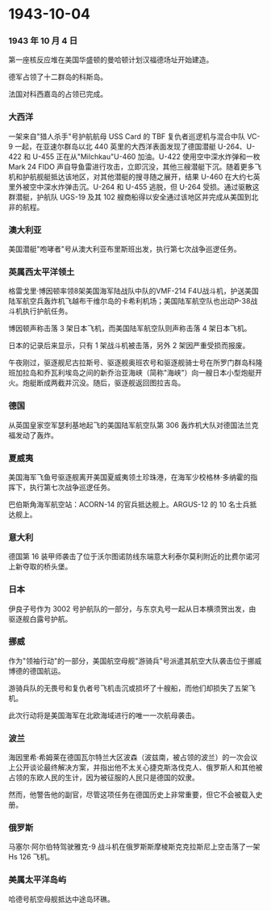 # 1943-10-04

### 1943 年 10 月 4 日

第一座核反应堆在美国华盛顿的曼哈顿计划汉福德场址开始建造。

德军占领了十二群岛的科斯岛。

法国对科西嘉岛的占领已完成。

### 大西洋

一架来自"猎人杀手"号护航航母 USS Card 的 TBF 复仇者巡逻机与混合中队 VC-9
一起，在亚速尔群岛以北 440 英里的大西洋表面发现了德国潜艇 U-264、U-422
和 U-455 正在从"Milchkau"U-460 加油。U-422 使用空中深水炸弹和一枚 Mark
24 FIDO
声自导鱼雷进行攻击，立即沉没，其他三艘潜艇下沉。随着更多飞机和护航舰艇抵达该地区，对其他潜艇的搜寻随之展开，结果
U-460 在大约七英里外被空中深水炸弹击沉。U-264 和 U-455 逃脱，但 U-264
受损。通过驱散这群潜艇，护航队 UGS-19 及其 102
艘商船得以安全通过该地区并完成从美国到北非的航程。

### 澳大利亚

美国潜艇"咆哮者"号从澳大利亚布里斯班出发，执行第七次战争巡逻任务。

### 英属西太平洋领土

格雷戈里·博因顿率领8架美国海军陆战队中队的VMF-214
F4U战斗机，护送美国陆军航空兵轰炸机飞越布干维尔岛的卡希利机场；美国陆军航空队也出动P-38战斗机执行护航任务。

博因顿声称击落 3 架日本飞机，而美国陆军航空队则声称击落 4 架日本飞机。

日本的记录后来显示，只有 1 架战斗机被击落，另外 2 架因严重受损而报废。

午夜刚过，驱逐舰尼古拉斯号、驱逐舰奥班农号和驱逐舰骑士号在所罗门群岛科隆班加拉岛和乔瓦利埃岛之间的新乔治亚海峡（简称"海峡"）向一艘日本小型炮艇开火。炮艇断成两截并沉没。随后，驱逐舰返回图拉吉岛。

### 德国

从英国皇家空军瑟利基地起飞的美国陆军航空队第 306
轰炸机大队对德国法兰克福发动了轰炸。

### 夏威夷

美国海军飞鱼号驱逐舰离开美国夏威夷领土珍珠港，在海军少校格林·多纳霍的指挥下，执行第七次战争巡逻任务。

巴伯斯角海军航空站：ACORN-14 的官兵抵达舰上。ARGUS-12 的 10
名士兵抵达舰上。

### 意大利

德国第 16
装甲师袭击了位于沃尔图诺防线东端意大利泰尔莫利附近的比费尔诺河上新夺取的桥头堡。

### 日本

伊良子号作为 3002
号护航队的一部分，与东京丸号一起从日本横须贺出发，由驱逐舰白露号护航。

### 挪威

作为"领袖行动"的一部分，美国航空母舰"游骑兵"号派遣其航空大队袭击位于挪威博德的德国航运。

游骑兵队的无畏号和复仇者号飞机击沉或损坏了十艘船，而他们却损失了五架飞机。

此次行动将是美国海军在北欧海域进行的唯一一次航母袭击。

### 波兰

海因里希·希姆莱在德国瓦尔特兰大区波森（波兹南，被占领的波兰）的一次会议上公开谈论最终解决方案，并指出他不太关心捷克斯洛伐克人、俄罗斯人和其他被占领的东欧人民的生计，因为被征服的人民只是德国的奴隶。

然而，他警告他的副官，尽管这项任务在德国历史上非常重要，但它不会被载入史册。

### 俄罗斯

马塞尔·阿尔伯特驾驶雅克-9 战斗机在俄罗斯斯摩棱斯克克拉斯尼上空击落了一架
Hs 126 飞机。

### 美属太平洋岛屿

哈德号航空母舰抵达中途岛环礁。